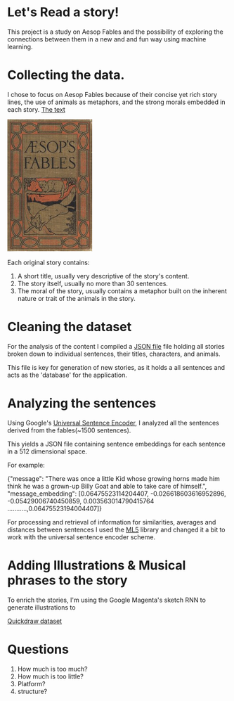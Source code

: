 # Let's Read a story!

This project is a study on Aesop Fables and the possibility of exploring the connections between them in a new and and fun way using machine learning.

# Collecting the data.

I chose to focus on Aesop Fables because of their concise yet rich story lines, the use of animals as metaphors, and the strong morals embedded in each story.
[The text](http://www.gutenberg.org/files/49010/49010-0.txt)

![Aesop Fables for kids](./images/fables.jpg)

Each original story contains:

1. A short title, usually very descriptive of the story's content.
2. The story itself, usually no more than 30 sentences.
3. The moral of the story, usually contains a metaphor built on the inherent nature or trait of the animals in the story.     

# Cleaning the dataset

For the analysis of the content I compiled a [JSON file](https://github.com/itayniv/aesop-fables-stories/blob/master/public/aesopFables.json) file holding all stories broken down to individual sentences, their titles, characters, and animals.

This file is key for generation of new stories, as it holds a all sentences and acts as the 'database' for the application.

# Analyzing the sentences

Using Google's [Universal Sentence Encoder](https://colab.research.google.com/github/tensorflow/hub/blob/master/examples/colab/semantic_similarity_with_tf_hub_universal_encoder.ipynb), I analyzed all the sentences derived from the fables(~1500 sentences).

This yields a JSON file containing sentence embeddings for each sentence in a 512 dimensional space.

For example:

{"message": "There was once a little Kid whose growing horns made him think he was a grown-up Billy Goat and able to take care of himself.", "message_embedding": [0.06475523114204407, -0.026618603616952896, -0.05429006740450859, 0.003563014790415764 ...........,0.06475523194004407]}


For processing and retrieval of information for similarities, averages and distances between sentences I used the [ML5](https://github.com/ml5js/ml5-library/blob/master/src/Word2vec/index.js) library and changed it a bit to work with the universal sentence encoder scheme.

# Adding Illustrations & Musical phrases to the story

To enrich the stories, I'm using the Google Magenta's sketch RNN to generate illustrations to  






[Quickdraw dataset](https://quickdraw.withgoogle.com/data/jacket)

# Questions

1. How much is too much?
2. How much is too little?
3. Platform?
4. structure?
